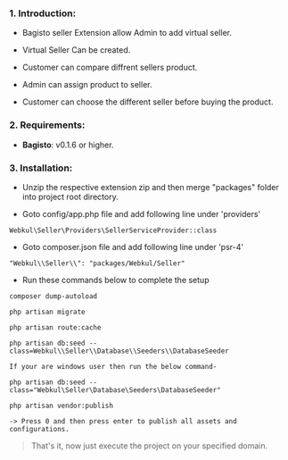 ### 1. Introduction:

* Bagisto seller Extension allow Admin to add virtual seller.

* Virtual Seller Can be created.

* Customer can compare diffrent sellers product.

* Admin can assign product to seller.

* Customer can choose the different seller before buying the product.

### 2. Requirements:

* **Bagisto**: v0.1.6 or higher.


### 3. Installation:

* Unzip the respective extension zip and then merge "packages" folder into project root directory.

* Goto config/app.php file and add following line under 'providers'

~~~
Webkul\Seller\Providers\SellerServiceProvider::class
~~~

* Goto composer.json file and add following line under 'psr-4'

~~~
"Webkul\\Seller\\": "packages/Webkul/Seller"
~~~

* Run these commands below to complete the setup

~~~
composer dump-autoload
~~~

~~~
php artisan migrate
~~~

~~~
php artisan route:cache
~~~

~~~
php artisan db:seed --class=Webkul\\Seller\\Database\\Seeders\\DatabaseSeeder

If your are windows user then run the below command-

php artisan db:seed --class="Webkul\Seller\Database\Seeders\DatabaseSeeder"
~~~

~~~
php artisan vendor:publish

-> Press 0 and then press enter to publish all assets and configurations.
~~~


> That's it, now just execute the project on your specified domain.
